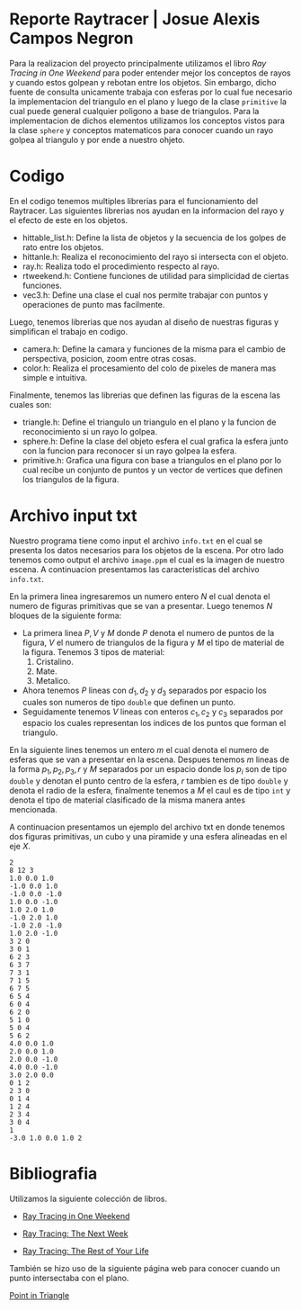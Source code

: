 # Reporte Raytracer | Josue Alexis Campos Negron

Para la realizacion del proyecto principalmente utilizamos el libro _Ray Tracing in One Weekend_ para poder entender mejor los conceptos de rayos y cuando estos golpean y rebotan entre los objetos. Sin embargo, dicho fuente de consulta unicamente trabaja con esferas por lo cual fue necesario la implementacion del triangulo en el plano y luego de la clase `primitive` la cual puede general cualquier poligono a base de triangulos. Para la implementacion de dichos elementos utilizamos los conceptos vistos para la clase `sphere` y conceptos matematicos para conocer cuando un rayo golpea al triangulo y por ende a nuestro ohjeto.

# Codigo

En el codigo tenemos multiples librerias para el funcionamiento del Raytracer. Las siguientes librerias nos ayudan en la informacion del rayo y el efecto de este en los objetos.
- hittable_list.h: Define la lista de objetos y la secuencia de los golpes de rato entre los objetos.
- hittanle.h: Realiza el reconocimiento del rayo si intersecta con el objeto.
- ray.h: Realiza todo el procedimiento respecto al rayo.
- rtweekend.h: Contiene funciones de utilidad para simplicidad de ciertas funciones.
- vec3.h: Define una clase el cual nos permite trabajar con puntos y operaciones de punto mas facilmente.

Luego, tenemos librerias que nos ayudan al diseño de nuestras figuras y simplifican el trabajo en codigo.
- camera.h: Define la camara y funciones de la misma para el cambio de perspectiva, posicion, zoom entre otras cosas.
- color.h: Realiza el procesamiento del colo de pixeles de manera mas simple e intuitiva.

Finalmente, tenemos las librerias que definen las figuras de la escena las cuales son:
- triangle.h: Define el triangulo un triangulo en el plano y la funcion de reconocimiento si un rayo lo golpea.
- sphere.h: Define la clase del objeto esfera el cual grafica la esfera junto con la funcion para reconocer si un rayo golpea la esfera.
- primitive.h: Grafica una figura con base a triangulos en el plano por lo cual recibe un conjunto de puntos y un vector de vertices que definen los triangulos de la figura.

# Archivo input txt
Nuestro programa tiene como input el archivo `info.txt` en el cual se presenta los datos necesarios para los objetos de la escena. Por otro lado tenemos como output el archivo `image.ppm` el cual es la imagen de nuestro escena. A continuacion presentamos las caracteristicas del archivo `info.txt`.

En la primera linea ingresaremos un numero entero $N$ el cual denota el numero de figuras primitivas que se van a presentar. Luego tenemos $N$ bloques de la siguiente forma:
- La primera linea $P, V$ y $M$ donde $P$ denota el numero de puntos de la figura, $V$ el numero de triangulos de la figura y $M$ el tipo de material de la figura. Tenemos $3$ tipos de material:
    1. Cristalino.
    2. Mate.
    3. Metalico.
- Ahora tenemos $P$ lineas con $d_1, d_2$ y $d_3$ separados por espacio los cuales son numeros de tipo `double` que definen un punto.
- Seguidamente tenemos $V$ lineas con enteros $c_1, c_2$ y $c_3$ separados por espacio los cuales representan los indices de los puntos que forman el triangulo.

En la siguiente lines tenemos un entero $m$ el cual denota el numero de esferas que se van a presentar en la escena. Despues tenemos $m$ lineas de la forma $p_1, p_2, p_3, r$ y $M$ separados por un espacio donde los $p_i$ son de tipo `double` y denotan el punto centro de la esfera, $r$ tambien es de tipo `double` y denota el radio de la esfera, finalmente tenemos a $M$ el caul es de tipo `int` y denota el tipo de material clasificado de la misma manera antes mencionada.

A continuacion presentamos un ejemplo del archivo txt en donde tenemos dos figuras primitivas, un cubo y una piramide y una esfera alineadas en el eje $X$.

```
2
8 12 3
1.0 0.0 1.0
-1.0 0.0 1.0
-1.0 0.0 -1.0
1.0 0.0 -1.0
1.0 2.0 1.0
-1.0 2.0 1.0
-1.0 2.0 -1.0
1.0 2.0 -1.0
3 2 0
3 0 1
6 2 3
6 3 7
7 3 1
7 1 5
6 7 5
6 5 4
6 0 4
6 2 0
5 1 0
5 0 4
5 6 2
4.0 0.0 1.0
2.0 0.0 1.0
2.0 0.0 -1.0
4.0 0.0 -1.0
3.0 2.0 0.0
0 1 2
2 3 0
0 1 4
1 2 4
2 3 4
3 0 4
1
-3.0 1.0 0.0 1.0 2
```

# Bibliografia
Utilizamos la siguiente colección de libros.

- [Ray Tracing in One Weekend](https://raytracing.github.io/books/RayTracingInOneWeekend.html#surfacenormalsandmultipleobjects)

- [Ray Tracing: The Next Week](https://raytracing.github.io/books/RayTracingTheNextWeek.html)

- [Ray Tracing: The Rest of Your Life](https://raytracing.github.io/books/RayTracingTheRestOfYourLife.html)

También se hizo uso de la siguiente página web para conocer cuando un punto intersectaba con el plano.

[Point in Triangle](https://gdbooks.gitbooks.io/3dcollisions/content/Chapter4/point_in_triangle.html)